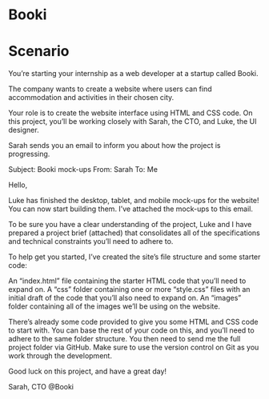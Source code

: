 # Booki

# Scenario
You’re starting your internship as a web developer at a startup called Booki.

The company wants to create a website where users can find accommodation and activities in their chosen city.

Your role is to create the website interface using HTML and CSS code. On this project, you’ll be working closely with Sarah, the CTO, and Luke, the UI designer. 

Sarah sends you an email to inform you about how the project is progressing.


Subject: Booki mock-ups
From: Sarah
To: Me

Hello,

Luke has finished the desktop, tablet, and mobile mock-ups for the website! You can now start building them. I’ve attached the mock-ups to this email. 

To be sure you have a clear understanding of the project, Luke and I have prepared a project brief (attached) that consolidates all of the specifications and technical constraints you’ll need to adhere to.

To help get you started, I’ve created the site’s file structure and some starter code: 

An “index.html” file containing the starter HTML code that you’ll need to expand on.
A “css” folder containing one or more “style.css” files with an initial draft of the code that you’ll also need to expand on.
An “images” folder containing all of the images we’ll be using on the website.

There’s already some code provided to give you some HTML and CSS code to start with. You can base the rest of your code on this, and you’ll need to adhere to the same folder structure.
You then need to send me the full project folder via GitHub. Make sure to use the version control on Git as you work through the development.

Good luck on this project, and have a great day!

Sarah, CTO @Booki

